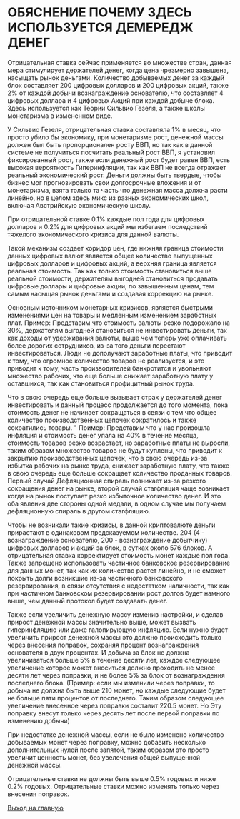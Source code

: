 # ОБЯСНЕНИЕ ПОЧЕМУ ЗДЕСЬ ИСПОЛЬЗУЕТСЯ  ДЕМЕРЕДЖ ДЕНЕГ
Отрицательная ставка сейчас применяется во множестве стран, данная мера стимулирует держателей денег, когда цена чрезмерно завышена, 
насыщать рынок деньгами. 
Количество добываемых денег за каждый блок составляет 200 цифровых долларов и 200 цифровых акций, 
также 2% от каждой добычи вознаграждение основателю, что составляет 4 цифровых доллара и 4 цифровых Акций при каждой добыче блока. 
Здесь используется как Теории Сильвио Гезеля, а также школы монетаризма в измененном виде.

У Сильвио Гезеля, отрицательная ставка составляла 1% в месяц, что просто убило бы экономику,
при монетаризме рост, денежной массы должен был быть пропорционален росту ВВП, но так как в
данной системе не получиться посчитать реальный рост ВВП, я установил фиксированный рост, также если денежный рост 
будет равен ВВП, есть высокая вероятность Гиперинфляции, так как ВВП не всегда отражает реальный экономический рост. 
Деньги должны быть твердые, чтобы бизнес мог прогнозировать свои долгосрочные вложения и от монетаризма, взята только та часть что 
денежная масса должна расти линейно, но в целом здесь микс из разных экономических школ, включая Австрийскую экономическую школу. 

При отрицательной ставке 0.1% каждые пол года для цифровых долларов и 0.2% для цифровых акций мы избегаем последствий тяжелого экономического кризиса для данной валюты. 

Такой механизм создает коридор цен, где нижняя граница стоимости данных цифровых валют является общее количество выпущенных цифровых 
долларов и цифровых акций, а верхняя граница является реальная стоимость. Так как только стоимость становиться выше реальной стоимости, 
держателям выгодней становиться продавать цифровые доллары и цифровые акции, по завышенным ценам, тем самым насыщая рынок деньгами 
и создавая коррекцию на рынке. 

Основным источником монетарных кризисов, является быстрыми изменениями цен на товары и медленным изменением заработных плат. 
Пример: Представим что стоимость валюты резко подорожало на 30%, держателям выгодней становиться не инвестировать деньги, так как 
доходы от удерживания валюты, выше чем теперь уже оплачивать более дорогих сотрудников, из-за того деньги перестают 
инвестироваться. Люди не дополучают заработные платы, что приводит к тому, что огромное количество товаров не реализуется, 
и это приводит к тому, часть производителей банкротится и увольняют множество рабочих, что еще больше снижает заработную 
плату у оставшихся, так как становиться профицитный рынок труда. 

Что в свою очередь еще больше вызывает страх у держателей денег инвестировать и данный процесс продолжается до того момента, 
пока стоимость денег не начинает сокращаться в связи с тем что общее количество производственных цепочек сократилось и также сократились товары. 
            "
Пример: Представим что у нас произошла инфляция и стоимость денег упала на 40% в течение месяца, стоимость товаров резко возрастает, 
но заработные платы не выросли, таким образом множество товаров не будут куплены, что приводит к закрытию производственных цепочек, 
что в свою очередь из-за избытка рабочих на рынке труда, снижает заработную плату, что также в свою очередь еще больше сокращает 
количество проданных товаров.
Первый случай Дефляционная спираль возникает из-за резкого сокращения денег на рынке, второй 
случай стагфляция чаще возникает когда на рынок поступает резко избыточное количество денег. 
И это оба явления две стороны одной медали, в одном случае мы получаем дефляционную спираль в другом
стагфляцию.
            
Чтобы не возникали такие кризисы, в данной криптовалюте деньги прирастают в одинаковом предсказуемом количестве. 
204 (4 - вознаграждение основателю, 200 - вознаграждение добытчику) 
цифровых долларов и акций за блок, в сутках около 576 блоков. А отрицательная ставка корректирует стоимость монет каждые пол года. 
Также запрещено использовать частичное банковское резервирование для данных монет, так как их количество растет линейно, и 
не сможет покрыть долги возникшие из-за частичного банковского резервирования, в связи отсутствия с недостатком 
наличности, так как при частичном банковском резервировании рост долгов будет намного выше, чем данный протокол будет создавать денег. 

Также если увеличить денежную массу изменив настройки, и сделав прирост денежной массы значительно выше, может вызвать гиперинфляцию или 
даже галопирующую инфляцию. Если нужно будет увеличить прирост денежной массы это должно происходить только через внесения поправок, 
сохраняя процент вознаграждения основателя в двух процентах. И добыча за блок не должна увеличиваться больше 5% в течение 
десяти лет, каждое следующее увеличение которое может вноситься должно проходить не менее десяти лет через поправки, 
и не более 5% за блок от вознаграждения последнего блока. (Пример: если мы изменили 
через поправки, то добыча не должна быть выше 210 монет, но каждые следующие будет не больше пяти процентов от последнего. 
Таким образом следующее увеличение внесенное через поправки составит 220.5 монет. Но Эту поправку внесут только через десять
лет после первой поправки по изменению добычи) 

При недостатке денежной массы, если не было изменено количество добываемых монет через поправку, можно добавить несколько 
дополнительных нулей после запятой, таким образом это просто увеличит ценность монет, без увелечения общей выпущенной денежной массы.

Отрицательные ставки не должны быть выше 0.5% годовых и ниже 0.2% годовых. Отрицательные ставки можно изменять только через внесения поправок. 

[Выход на главную](../readme.md)